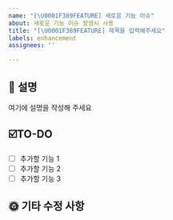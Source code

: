 ```yaml
---
name: "[\U0001F389FEATURE] 새로운 기능 이슈"
about: 새로운 기능 이슈 발생시 사용
title: "[\U0001F389FEATURE] 제목을 입력해주세요"
labels: enhancement
assignees: ''

---
```


## 💬 설명
여기에 설명을 작성해 주세요

## ☑️TO-DO
- [ ] 추가할 기능 1
- [ ] 추가할 기능 2
- [ ] 추가할 기능 3

## 🌞 기타 수정 사항
